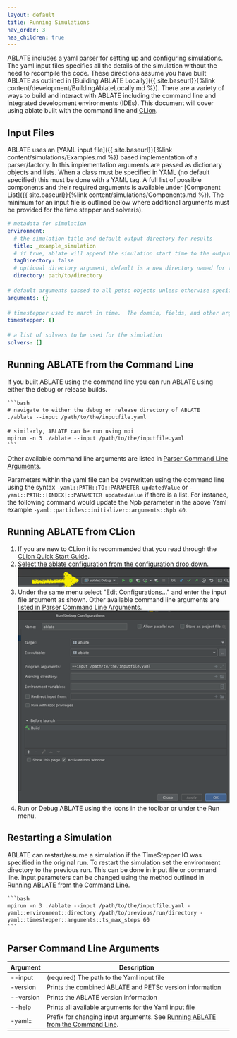 ```yaml
---
layout: default
title: Running Simulations
nav_order: 3
has_children: true
---
```


ABLATE includes a yaml parser for setting up and configuring simulations.  The yaml input files specifies all the details of the simulation without the need to recompile the code.   These directions assume you have built ABLATE as outlined in [Building ABLATE Locally]({{ site.baseurl}}{%link content/development/BuildingAblateLocally.md  %}).  There are a variety of ways to build and interact with ABLATE including the command line and integrated development environments (IDEs). This document will cover using ablate built with the command line and [CLion](https://www.jetbrains.com/clion/).

## Input Files
ABLATE uses an [YAML input file]({{ site.baseurl}}{%link content/simulations/Examples.md  %}) based implementation of a parser/factory.  In this implementation arguments are passed as dictionary objects and lists.  When a class must be specified in YAML (no default specified) this must be done with a YAML tag.  A full list of possible components and their required arguments is available under [Component List]({{ site.baseurl}}{%link content/simulations/Components.md  %}).  The minimum for an input file is outlined below where additional arguments must be provided for the time stepper and solver(s).

```yaml
# metadata for simulation
environment:
  # the simulation title and default output directory for results
  title: _example_simulation
  # if true, ablate will append the simulation start time to the output directory
  tagDirectory: false
  # optional directory argument, default is a new directory named for the title
  directory: path/to/directory
  
# default arguments passed to all petsc objects unless otherwise specified   
arguments: {}

# timestepper used to march in time.  The domain, fields, and other arguments must be specified
timestepper: {}

# a list of solvers to be used for the simulation
solvers: []

```

## Running ABLATE from the Command Line
If you built ABLATE using the command line you can run ABLATE using either the debug or release builds.
    
    ```bash
    # navigate to either the debug or release directory of ABLATE
    ./ablate --input /path/to/the/inputfile.yaml

    # similarly, ABLATE can be run using mpi
    mpirun -n 3 ./ablate --input /path/to/the/inputfile.yaml
    ```

Other available command line arguments are listed in [Parser Command Line Arguments](#parser-command-line-arguments).

Parameters within the yaml file can be overwritten using the command line using the syntax ```-yaml::PATH::TO::PARAMETER updatedValue``` or ```-yaml::PATH::[INDEX]::PARAMETER updatedValue``` if there is a list.  For instance, the following command would update the Npb parameter in the above Yaml example ```-yaml::particles::initializer::arguments::Npb 40```.

## Running ABLATE from CLion
1. If you are new to CLion it is recommended that you read through the [CLion Quick Start Guide](https://www.jetbrains.com/help/clion/clion-quick-start-guide.html).
1. Select the ablate configuration from the configuration drop down.
    ![clion ablate configuration selection](assets/clion_ablate_configuration.png)
1. Under the same menu select "Edit Configurations..." and enter the input file argument as shown.  Other available command line arguments are listed in [Parser Command Line Arguments](#parser-command-line-arguments).
    ![clion ablate configuration setup](assets/clion_ablate_configuration_setup.png)
1. Run or Debug ABLATE using the icons in the toolbar or under the Run menu.

## Restarting a Simulation
ABLATE can restart/resume a simulation if the TimeStepper IO  was specified in the original run.  To restart the simulation set the environment directory to the previous run.  This can be done in input file or command line. Input parameters can be changed using the method outlined in [Running ABLATE from the Command Line](#running-ablate-from-the-command-line).

    ```bash
    mpirun -n 3 ./ablate --input /path/to/the/inputfile.yaml -yaml::environment::directory /path/to/previous/run/directory -yaml::timestepper::arguments::ts_max_steps 60
    ```

## Parser Command Line Arguments

| Argument | Description |
| --- | ----------- |
| \-\-input | (required) The path to the Yaml input file |
| \-version | Prints the combined ABLATE and PETSc version information |
| \-\-version | Prints the ABLATE version information |
| \-\-help | Prints all available arguments for the Yaml input file |
| \-yaml:: | Prefix for changing input arguments. See [Running ABLATE from the Command Line](#running-ablate-from-the-command-line).|


